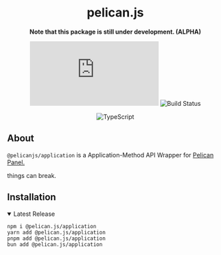 <div align="middle">

# pelican.js

**Note that this package is still under development. (ALPHA)**

![NPM](https://img.shields.io/npm/v/pelican.js?style=for-the-badge)
![Build Status](https://img.shields.io/github/actions/workflow/status/hexaaagon/pelican.js/publish-release.yml?style=for-the-badge)

![TypeScript](https://img.shields.io/badge/typescript-%23007ACC.svg?style=for-the-badge&logo=typescript&logoColor=white)

</div>

## About

`@pelicanjs/application` is a Application-Method API Wrapper for [Pelican Panel.](https://pelican.dev/)

things can break.

## Installation

<details open>
  <summary>Latest Release</summary>

```
npm i @pelican.js/application
yarn add @pelican.js/application
pnpm add @pelican.js/application
bun add @pelican.js/application
```

</details>
